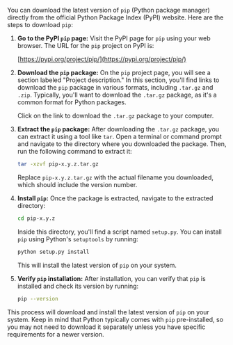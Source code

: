 You can download the latest version of `pip` (Python package manager) directly from the official Python Package Index (PyPI) website. Here are the steps to download `pip`:

1. **Go to the PyPI `pip` page:** Visit the PyPI page for `pip` using your web browser. The URL for the `pip` project on PyPI is:

   [https://pypi.org/project/pip/](https://pypi.org/project/pip/)

2. **Download the `pip` package:** On the `pip` project page, you will see a section labeled "Project description." In this section, you'll find links to download the `pip` package in various formats, including `.tar.gz` and `.zip`. Typically, you'll want to download the `.tar.gz` package, as it's a common format for Python packages.

   Click on the link to download the `.tar.gz` package to your computer.

3. **Extract the `pip` package:** After downloading the `.tar.gz` package, you can extract it using a tool like `tar`. Open a terminal or command prompt and navigate to the directory where you downloaded the package. Then, run the following command to extract it:

   ```bash
   tar -xzvf pip-x.y.z.tar.gz
   ```

   Replace `pip-x.y.z.tar.gz` with the actual filename you downloaded, which should include the version number.

4. **Install `pip`:** Once the package is extracted, navigate to the extracted directory:

   ```bash
   cd pip-x.y.z
   ```

   Inside this directory, you'll find a script named `setup.py`. You can install `pip` using Python's `setuptools` by running:

   ```bash
   python setup.py install
   ```

   This will install the latest version of `pip` on your system.

5. **Verify `pip` installation:** After installation, you can verify that `pip` is installed and check its version by running:

   ```bash
   pip --version
   ```

This process will download and install the latest version of `pip` on your system. Keep in mind that Python typically comes with `pip` pre-installed, so you may not need to download it separately unless you have specific requirements for a newer version.
